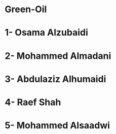# Green-Oil
# 1- Osama Alzubaidi
# 2- Mohammed Almadani
# 3- Abdulaziz Alhumaidi
# 4- Raef Shah
# 5- Mohammed Alsaadwi
